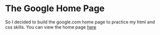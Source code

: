 #  The Google Home Page 

So I decided to build the google.com home page to practice my html and css skills.
You can view the home page [here](https://htmlpreview.github.io/?https://github.com/nidafarooqui/google-homepage/blob/master/index.html)

